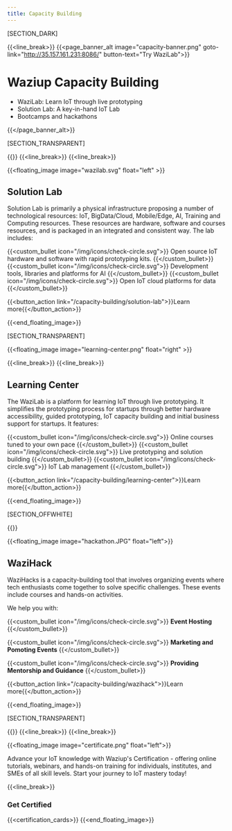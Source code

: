```yaml
---
title: Capacity Building
---
```


[SECTION_DARK]

{{<line_break>}}
{{<page_banner_alt  image="capacity-banner.png" goto-link="http://35.157.161.231:8086/" button-text="Try WaziLab">}}

# Waziup Capacity Building

- WaziLab: Learn IoT through live prototyping 
- Solution Lab: A key-in-hand IoT Lab
- Bootcamps and hackathons

{{</page_banner_alt>}}

[SECTION_TRANSPARENT]

{{<title>}}
## WaziLab
{{</title>}}
{{<line_break>}}
{{<line_break>}}

{{<floating_image image="wazilab.svg" float="left" >}}

## Solution Lab
Solution Lab is primarily a physical infrastructure proposing a number of technological resources: IoT, BigData/Cloud, Mobile/Edge, AI, Training and Computing resources. These resources are hardware, software and courses resources, and is packaged in an integrated and consistent way. The lab includes:

{{<custom_bullet icon="/img/icons/check-circle.svg">}}
Open source IoT hardware and software with rapid prototyping kits.
{{</custom_bullet>}}
{{<custom_bullet icon="/img/icons/check-circle.svg">}}
Development tools, libraries and platforms for AI
{{</custom_bullet>}}
{{<custom_bullet icon="/img/icons/check-circle.svg">}}
Open IoT cloud platforms for data 
{{</custom_bullet>}}

{{<button_action link="/capacity-building/solution-lab">}}Learn more{{</button_action>}} 

{{<end_floating_image>}}

[SECTION_TRANSPARENT]

{{<floating_image image="learning-center.png" float="right" >}}

{{<line_break>}}
{{<line_break>}}
## Learning Center
The WaziLab is a platform for learning IoT through live prototyping. It simplifies the prototyping process for startups through better hardware accessibility, guided prototyping, IoT capacity building and initial business support for startups. It features:

{{<custom_bullet icon="/img/icons/check-circle.svg">}}
Online courses tuned to your own pace
{{</custom_bullet>}}
{{<custom_bullet icon="/img/icons/check-circle.svg">}}
Live prototyping and solution building
{{</custom_bullet>}}
{{<custom_bullet icon="/img/icons/check-circle.svg">}}
IoT Lab management
{{</custom_bullet>}}

{{<button_action link="/capacity-building/learning-center">}}Learn more{{</button_action>}} 

{{<end_floating_image>}}

[SECTION_OFFWHITE]

{{<title>}}
## Waziup Innovative Hackathon
{{</title>}}

{{<floating_image image="hackathon.JPG" float="left">}}

## WaziHack
WaziHacks is a capacity-building tool that involves organizing events where tech enthusiasts come together to solve specific challenges. These events include courses and hands-on activities.

We help you with:

{{<custom_bullet icon="/img/icons/check-circle.svg">}}
**Event Hosting**
{{</custom_bullet>}}

{{<custom_bullet icon="/img/icons/check-circle.svg">}}
**Marketing and Pomoting Events** 
{{</custom_bullet>}}

{{<custom_bullet icon="/img/icons/check-circle.svg">}}
**Providing Mentorship and Guidance**
{{</custom_bullet>}}

{{<button_action link="/capacity-building/wazihack">}}Learn more{{</button_action>}} 

{{<end_floating_image>}}

[SECTION_TRANSPARENT]

{{<title>}}
## Waziup Certification
{{</title>}}
{{<line_break>}}
{{<line_break>}}

{{<floating_image image="certificate.png" float="left">}}


Advance your IoT knowledge with Waziup's Certification - offering online tutorials, webinars, and hands-on training for individuals, institutes, and SMEs of all skill levels. Start your journey to IoT mastery today!

{{<line_break>}}
### Get Certified

{{<certification_cards>}}
{{<end_floating_image>}}



<!-- {{<section_banner banner="/img/edge-lab.png" button="show" >}}
# Deploy Your IoT Lab with Us!
Waziup IoT Labs offer digital prototyping and experimentation possibilities with hardware and software. With our expertise and engagement in the developers and entrepreneurs community for IoT innovations have helped the Universities, Tech-Hubs, DIHs, Makerspaces creating and managing the IoT Labs.
{{</section_banner>}} -->

